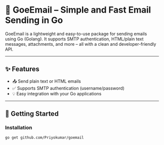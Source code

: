 # 📧 GoeEmail – Simple and Fast Email Sending in Go

GoeEmail is a lightweight and easy-to-use package for sending emails using Go (Golang). It supports SMTP authentication, HTML/plain text messages, attachments, and more – all with a clean and developer-friendly API.

---

## ✨ Features

- 📤 Send plain text or HTML emails
- ✅ Supports SMTP authentication (username/password)
- 💡 Easy integration with your Go applications

---

## 🚀 Getting Started

### Installation

```bash
go get github.com/Priyokumar/goemail
